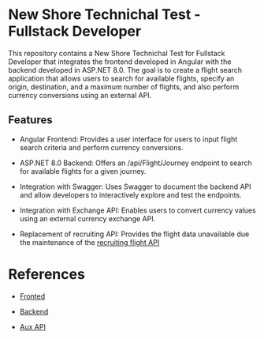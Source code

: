 # New Shore Technichal Test - Fullstack Developer

This repository contains a New Shore Technichal Test for Fullstack Developer that integrates the frontend developed in Angular with the backend developed in ASP.NET 8.0. The goal is to create a flight search application that allows users to search for available flights, specify an origin, destination, and a maximum number of flights, and also perform currency conversions using an external API.

## Features

- Angular Frontend: Provides a user interface for users to input flight search criteria and perform currency conversions.

- ASP.NET 8.0 Backend: Offers an /api/Flight/Journey endpoint to search for available flights for a given journey.

- Integration with Swagger: Uses Swagger to document the backend API and allow developers to interactively explore and test the endpoints.

- Integration with Exchange API: Enables users to convert currency values using an external currency exchange API.

- Replacement of recruiting API: Provides the flight data unavailable due the maintenance of the [recruiting flight API](https://recruiting-api.newshore.es/api/flights)

# References 

- [Fronted](https://github.com/JLLoaiza/NSFlights/tree/master/NSFlights_Frontend)

- [Backend](https://github.com/JLLoaiza/NSFlights/tree/master/NSFlights_Backend)

- [Aux API](https://github.com/JLLoaiza/NSFlights/tree/master/NSFlights_AuxAPI)
